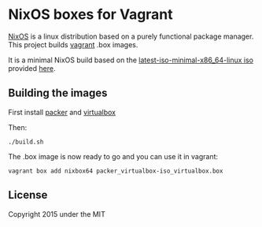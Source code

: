 NixOS boxes for Vagrant
=======================

[NixOS](http://nixos.org) is a linux distribution based on a purely functional
package manager. This project builds [vagrant](http://vagrantup.com) .box images.

It is a minimal NixOS build based on the
[latest-iso-minimal-x86_64-linux iso](https://nixos.org/releases/nixos/latest-iso-minimal-x86_64-linux)
provided [here](https://nixos.org/nixos/download.html).

Building the images
-------------------

First install [packer](http://packer.io) and [virtualbox](https://www.virtualbox.org/)

Then:

```
./build.sh
```

The .box image is now ready to go and you can use it in vagrant:

```
vagrant box add nixbox64 packer_virtualbox-iso_virtualbox.box
```

License
-------

Copyright 2015 under the MIT
